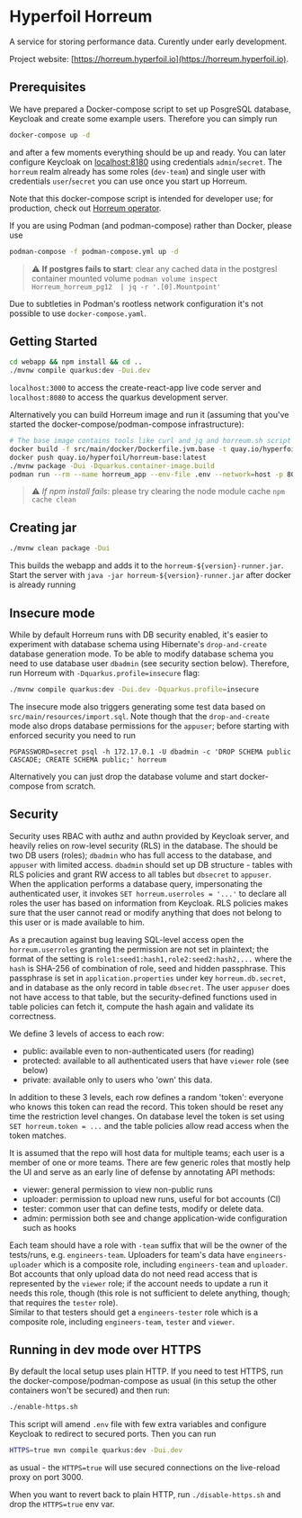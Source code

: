 # Hyperfoil Horreum
A service for storing performance data. Curently under early development.

Project website: [https://horreum.hyperfoil.io](https://horreum.hyperfoil.io).

## Prerequisites
We have prepared a Docker-compose script to set up PosgreSQL database, Keycloak and create some example users. Therefore you can simply run
```bash
docker-compose up -d
```              
and after a few moments everything should be up and ready. You can later configure Keycloak on [localhost:8180](http://localhost:8180) using credentials `admin`/`secret`.
The `horreum` realm already has some roles (`dev-team`) and single user with credentials `user`/`secret` you can use once you start up Horreum.

Note that this docker-compose script is intended for developer use; for production, check out [Horreum operator](https://github.com/Hyperfoil/horreum-operator).

If you are using Podman (and podman-compose) rather than Docker, please use

```bash
podman-compose -f podman-compose.yml up -d 
```                                     

> :warning: **If postgres fails to start**: clear any cached data in the postgresl container mounted volume `podman volume inspect Horreum_horreum_pg12  | jq -r '.[0].Mountpoint'`

Due to subtleties in Podman's rootless network configuration it's not possible to use `docker-compose.yaml`.                                                   

## Getting Started
```bash
cd webapp && npm install && cd ..
./mvnw compile quarkus:dev -Dui.dev
```

`localhost:3000` to access the create-react-app live code server and `localhost:8080` to access the quarkus development server.

Alternatively you can build Horreum image and run it (assuming that you've started the docker-compose/podman-compose infrastructure):

```bash
# The base image contains tools like curl and jq and horreum.sh script
docker build -f src/main/docker/Dockerfile.jvm.base -t quay.io/hyperfoil/horreum-base:latest .
docker push quay.io/hyperfoil/horreum-base:latest
./mvnw package -Dui -Dquarkus.container-image.build
podman run --rm --name horreum_app --env-file .env --network=host -p 8080:8080 quay.io/hyperfoil/horreum
```

> :warning: *If npm install fails*: please try clearing the node module cache `npm cache clean`
## Creating jar
```bash
./mvnw clean package -Dui
```
This builds the webapp and adds it to the `horreum-${version}-runner.jar`.
Start the server with `java -jar horreum-${version}-runner.jar` after docker is already running

## Insecure mode

While by default Horreum runs with DB security enabled, it's easier to experiment with database schema
using Hibernate's `drop-and-create` database generation mode. To be able to modify database schema
you need to use database user `dbadmin` (see security section below). Therefore, run Horreum
with `-Dquarkus.profile=insecure` flag:
```bash
./mvnw compile quarkus:dev -Dui.dev -Dquarkus.profile=insecure
```
The insecure mode also triggers generating some test data based on `src/main/resources/import.sql`.
Note though that the `drop-and-create` mode also drops database permissions for the `appuser`;
before starting with enforced security you need to run
```
PGPASSWORD=secret psql -h 172.17.0.1 -U dbadmin -c 'DROP SCHEMA public CASCADE; CREATE SCHEMA public;' horreum
``` 
Alternatively you can just drop the database volume and start docker-compose from scratch.

## Security

Security uses RBAC with authz and authn provided by Keycloak server, and heavily relies on row-level security (RLS) in the database.
The should be two DB users (roles); `dbadmin` who has full access to the database, and `appuser` with limited access.
`dbadmin` should set up DB structure - tables with RLS policies and grant RW access to all tables but `dbsecret` to `appuser`.
When the application performs a database query, impersonating the authenticated user, it invokes `SET horreum.userroles = '...'`
to declare all roles the user has based on information from Keycloak. RLS policies makes sure that the user cannot read or modify
anything that does not belong to this user or is made available to him.

As a precaution against bug leaving SQL-level access open the `horreum.userroles` granting the permission are not set in plaintext;
the format of the setting is `role1:seed1:hash1,role2:seed2:hash2,...` where the `hash` is SHA-256 of combination of role, seed
and hidden passphrase. This passphrase is set in `application.properties` under key `horreum.db.secret`, and in database as the only
record in table `dbsecret`. The user `appuser` does not have access to that table, but the security-defined functions used
in table policies can fetch it, compute the hash again and validate its correctness.    

We define 3 levels of access to each row:
* public: available even to non-authenticated users (for reading)
* protected: available to all authenticated users that have `viewer` role (see below)
* private: available only to users who 'own' this data.

In addition to these 3 levels, each row defines a random 'token': everyone who knows this token can read the record.
This token should be reset any time the restriction level changes. On database level the token is set using `SET horreum.token = ...`
and the table policies allow read access when the token matches.

It is assumed that the repo will host data for multiple teams; each user is a member of one or more teams.
There are few generic roles that mostly help the UI and serve as an early line of defense by annotating API methods:

* viewer: general permission to view non-public runs
* uploader: permission to upload new runs, useful for bot accounts (CI)
* tester: common user that can define tests, modify or delete data.
* admin: permission both see and change application-wide configuration such as hooks

Each team should have a role with `-team` suffix that will be the owner of the tests/runs, e.g. `engineers-team`.
Uploaders for team's data have `engineers-uploader` which is a composite role, including `engineers-team` and `uploader`.
Bot accounts that only upload data do not need read access that is represented by the `viewer` role; if the account
needs to update a run it needs this role, though (this role is not sufficient to delete anything, though; that requires the `tester` role).   
Similar to that testers should get a `engineers-tester` role which is a composite role, including `engineers-team`, `tester` and `viewer`.

## Running in dev mode over HTTPS

By default the local setup uses plain HTTP. If you need to test HTTPS, run the docker-compose/podman-compose as usual (in this setup the other containers won't be secured) and then run:
```bash
./enable-https.sh
```      
This script will amend `.env` file with few extra variables and configure Keycloak to redirect to secured ports. Then you can run
```bash
HTTPS=true mvn compile quarkus:dev -Dui.dev
```
as usual - the `HTTPS=true` will use secured connections on the live-reload proxy on port 3000.

When you want to revert back to plain HTTP, run `./disable-https.sh` and drop the `HTTPS=true` env var.

